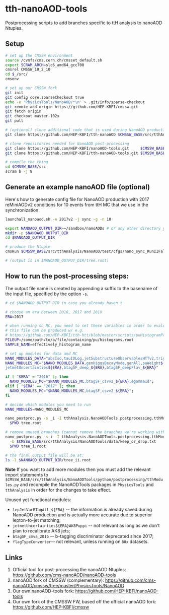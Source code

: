 # tth-nanoAOD-tools
Postprocessing scripts to add branches specific to ttH analysis to nanoAOD Ntuples.

## Setup

```bash
# set up the CMSSW environment
source /cvmfs/cms.cern.ch/cmsset_default.sh
export SCRAM_ARCH=slc6_amd64_gcc700
cmsrel CMSSW_10_2_10
cd $_/src/
cmsenv

# set up our CMSSW fork
git init
git config core.sparseCheckout true
echo -e 'PhysicsTools/NanoAOD/*\n' > .git/info/sparse-checkout
git remote add origin https://github.com/HEP-KBFI/cmssw.git
git fetch origin
git checkout master-102x
git pull

# (optional) clone additional code that is used during NanoAOD production
git clone https://github.com/HEP-KBFI/tth-nanoAOD $CMSSW_BASE/src/tthAnalysis/NanoAOD

# clone repositories needed for NanoAOD post-processing
git clone https://github.com/HEP-KBFI/nanoAOD-tools.git     $CMSSW_BASE/src/PhysicsTools/NanoAODTools
git clone https://github.com/HEP-KBFI/tth-nanoAOD-tools.git $CMSSW_BASE/src/tthAnalysis/NanoAODTools

# compile the thing
cd $CMSSW_BASE/src
scram b -j 8
```

## Generate an example nanoAOD file (optional)

Here's how to generate config file for NanoAOD production with 2017 reMiniAODv2 conditions for 10 events from ttH MC that we use in the synchronization:
```bash
launchall_nanoaod.sh -e 2017v2 -j sync -g -n 10

export NANOAOD_OUTPUT_DIR=~/sandbox/nanoAODs # or any other directory you prefer
mkdir -p $NANOAOD_OUTPUT_DIR
cd $NANOAOD_OUTPUT_DIR

# produce the Ntuple
cmsRun $CMSSW_BASE/src/tthAnalysis/NanoAOD/test/cfgs/nano_sync_RunIIFall17MiniAODv2_cfg.py &> out.log

# (output is in $NANOAOD_OUTPUT_DIR/tree.root)
```

## How to run the post-processing steps:

The output file name is created by appending a suffix to the basename of the input file, specified by the option `-s`.

```bash
# cd $NANOAOD_OUTPUT_DIR in case you already haven't

# choose an era between 2016, 2017 and 2018
ERA=2017

# when running on MC, you need to set these variables in order to evaluate PU weights
# this file can be produced w/ e.g.
# https://github.com/HEP-KBFI/tth-htt/blob/master/scripts/puHistogramProducer.sh
PILEUP=/some/path/to/a/file/containing/pu/histograms.root
SAMPLE_NAME=effectively_histogram_name

# set up modules for data and MC
NANO_MODULES_DATA="absIso,tauIDLog,jetSubstructureObservablesHTTv2,trigObjMatcher"
NANO_MODULES_MC="$NANO_MODULES_DATA,genHiggsDecayMode,genAll,puWeight${ERA}($PILEUP;$SAMPLE_NAME),\
jetmetUncertainties${ERA},btagSF_deep_${ERA},btagSF_deepFlav_${ERA}"

if [ "$ERA" = "2016" ]; then
  NANO_MODULES_MC="$NANO_MODULES_MC,btagSF_csvv2_${ERA},egammaId";
elif [ "$ERA" == "2017" ]; then
  NANO_MODULES_MC="$NANO_MODULES_MC,btagSF_csvv2_${ERA}";
fi

# decide which modules you need to run
NANO_MODULES=NANO_MODULES_MC

nano_postproc.py -s _i -I tthAnalysis.NanoAODTools.postprocessing.tthModules $NANO_MODULES \
  $PWD tree.root

# remove unused branches (cannot remove the branches we're working with, hence the 2nd command)
nano_postproc.py -s i -I tthAnalysis.NanoAODTools.postprocessing.tthModules countHistogramAll \
  -b $CMSSW_BASE/src/tthAnalysis/NanoAODTools/data/keep_or_drop.txt                           \
  $PWD tree_i.root

# the final output file will be at:
ls -l $NANOAOD_OUTPUT_DIR/tree_ii.root
```

**Note** If you want to add more modules then you must add the relevant import statements to `$CMSSW_BASE/src/tthAnalysis/NanoAODTools/python/postprocessing/tthModules.py` and recompile the NanoAODTools packages in `PhysicsTools` and `tthAnalysis` in order for the changes to take effect.

Unused yet functional modules:
- `lepJetVarBTagAll_${ERA}` -- the information is already saved during NanoAOD production and is actually more accurate due to superior lepton-to-jet matching;
- `jetmetUncertainties${ERA}AK8Puppi` -- not relevant as long as we don't plan to recalibrate AK8 jets;
- `btagSF_cmva_2016` -- b-tagging discriminator deprecated since 2017;
- `flagTypeConverter`-- not relevant, unless running on `80x` datasets.

## Links

1. Official tool for post-processing the nanoAOD Ntuples: https://github.com/cms-nanoAOD/nanoAOD-tools
1. nanoAOD fork of CMSSW (complementary): https://github.com/cms-nanoAOD/cmssw/tree/master/PhysicsTools/NanoAOD
1. Our own nanoAOD-tools fork: https://github.com/HEP-KBFI/nanoAOD-tools
1. Our own fork of the CMSSW FW, based off the official nanoAOD fork: https://github.com/HEP-KBFI/cmssw
